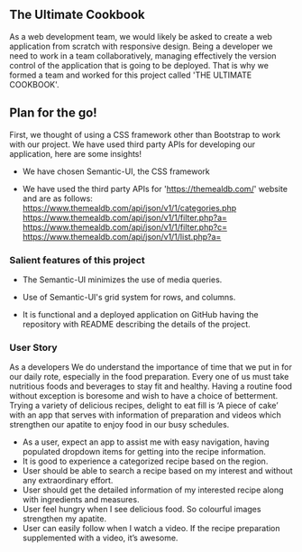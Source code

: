 ## The Ultimate Cookbook

As a web development team, we would likely be asked to create a web application from scratch with responsive design. Being a developer we need to work in a team collaboratively, managing effectively the version control of the application that is going to be deployed. That is why we formed a team and worked for this project called 'THE ULTIMATE COOKBOOK'.


## Plan for the go!

First, we thought of using a CSS framework other than Bootstrap to work with our project. We have used third party APIs for developing our application, here are some insights!

* We have chosen Semantic-UI, the CSS framework

* We have used the third party APIs for 'https://themealdb.com/' website and are as follows:
      https://www.themealdb.com/api/json/v1/1/categories.php
      https://www.themealdb.com/api/json/v1/1/filter.php?a=
      https://www.themealdb.com/api/json/v1/1/filter.php?c=
      https://www.themealdb.com/api/json/v1/1/list.php?a=


### Salient features of this project

* The Semantic-UI minimizes the use of media queries.

* Use of Semantic-UI's grid system for rows, and columns.

* It is functional and a deployed application on GitHub having the repository with README describing the details of the project.


### User Story

As a developers We do understand the importance of time that we put in for our daily rote, especially in the food preparation. Every one of us must take nutritious foods and beverages to stay fit and healthy. Having a routine food without exception is boresome and wish to have a choice of betterment. Trying a variety of delicious recipes, delight to eat fill is ‘A piece of cake’ with an app that serves with information of preparation and videos which strengthen our apatite to enjoy food in our busy schedules. 

* As a user, expect an app to assist me with easy navigation, having populated dropdown items for getting into the recipe information.
* It is good to experience a categorized recipe based on the region.
* User should be able to search a recipe based on my interest and without any extraordinary effort.
* User should get the detailed information of my interested recipe along with ingredients and measures.
* User feel hungry when I see delicious food. So colourful images strengthen my apatite.
* User can easily follow when I watch a video. If the recipe preparation supplemented with a video, it’s awesome.

